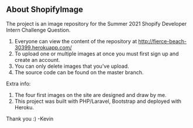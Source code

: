 ## About ShopifyImage

The project is an image repository for the Summer 2021 Shopify Developer Intern Challenge Question. 

1. Everyone can view the content of the repository at http://fierce-beach-30399.herokuapp.com/
2. To upload one or multiple images at once you must first sign up and create an account.
3. You can only delete images that you've upload.
4. The source code can be found on the master branch.

Extra info: 
1. The four first images on the site are designed and draw by me.
2. This project was built with PHP/Laravel, Bootstrap and deployed with Heroku. 

Thank you :)
-Kevin
